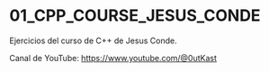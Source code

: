 # 01_CPP_COURSE_JESUS_CONDE
Ejercicios del curso de C++ de Jesus Conde.

Canal de YouTube: https://www.youtube.com/@0utKast
